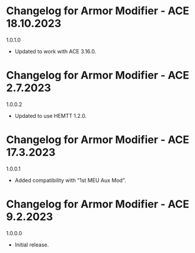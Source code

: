 # Changelog for Armor Modifier - ACE 18.10.2023

1.0.1.0
- Updated to work with ACE 3.16.0.

# Changelog for Armor Modifier - ACE 2.7.2023

1.0.0.2
- Updated to use HEMTT 1.2.0.

# Changelog for Armor Modifier - ACE 17.3.2023

1.0.0.1
- Added compatibility with "1st MEU Aux Mod".

# Changelog for Armor Modifier - ACE 9.2.2023

1.0.0.0
- Initial release.
